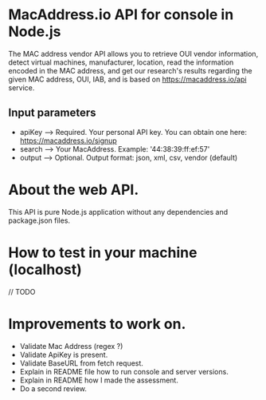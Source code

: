 # MacAddress.io API for console in Node.js

The MAC address vendor API allows you to retrieve OUI vendor information, detect virtual machines, manufacturer, location, read the information encoded in the MAC address, and get our research's results regarding the given MAC address, OUI, IAB, and is based on https://macaddress.io/api service.

## Input parameters

- apiKey --> Required. Your personal API key. You can obtain one here: https://macaddress.io/signup
- search --> Your MacAddress. Example: '44:38:39:ff:ef:57'
- output --> Optional. Output format: json, xml, csv, vendor (default)

# About the web API.

This API is pure Node.js application without any dependencies and package.json files.

# How to test in your machine (localhost)

// TODO

# Improvements to work on.

- Validate Mac Address (regex ?)
- Validate ApiKey is present.
- Validate BaseURL from fetch request.
- Explain in README file how to run console and server versions.
- Explain in README how I made the assessment.
- Do a second review.
